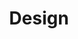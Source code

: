 ---
title: Design
summary: My thoughts on all things design—from visual designs like logos to conceptual designs like IT solutions.
images:
    - https://res.cloudinary.com/ypertex/image/upload/c_fill,dpr_auto,f_auto,g_auto,h_630,q_auto,w_1200/a5518a19-aea8-44ba-b317-9ce59594f7ef
imageAttribution: "[Tim Arterbury](https://unsplash.com/photos/VkwRmha1_tI)"
---